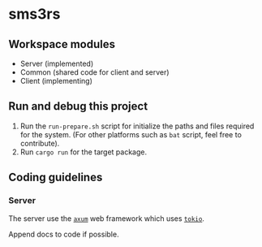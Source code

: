 # sms3rs

## Workspace modules

- Server (implemented)
- Common (shared code for client and server)
- Client (implementing)

## Run and debug this project

1. Run the `run-prepare.sh` script for initialize the paths and files required for the system. (For other platforms such as `bat` script, feel free to contribute).
2. Run `cargo run` for the target package.

## Coding guidelines

### Server

The server use the [`axum`](https://docs.rs/axum/latest/axum/) web framework which uses [`tokio`](https://tokio.rs/).

Append docs to code if possible.

